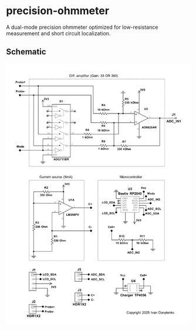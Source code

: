 # precision-ohmmeter

A dual-mode precision ohmmeter optimized for low-resistance measurement and short circuit localization.


## Schematic

![Schematic](pcb/schematic.png)

